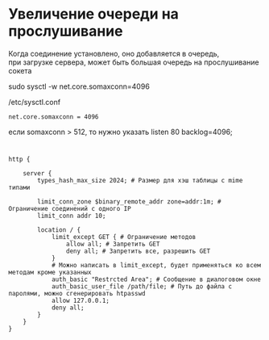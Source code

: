 # Увеличение очереди на прослушивание
Когда соединение установлено, оно добавляется в очередь,  
при загрузке сервера, может быть большая очередь на прослушивание сокета  
  
sudo sysctl -w net.core.somaxconn=4096

/etc/sysctl.conf
```
net.core.somaxconn = 4096
```

если somaxconn > 512, то нужно указать listen 80 backlog=4096;
#

```nginx
http {

    server {
        types_hash_max_size 2024; # Размер для хэш таблицы с mime типами

        limit_conn_zone $binary_remote_addr zone=addr:1m; # Ограничение соединений с одного IP
        limit_conn addr 10;

        location / {
            limit_except GET { # Ограничение методов
                allow all; # Запретить GET 
                deny all; # Запретить все, разрешить GET
            }
            # Можно написать в limit_except, будет применяться ко всем методам кроме указанных
            auth_basic "Restrcted Area"; # Сообщение в диалоговом окне
            auth_basic_user_file /path/file; # Путь до файла с паролями, можно сгенерировать htpasswd
            allow 127.0.0.1;
            deny all;
        }
    }
}
```
